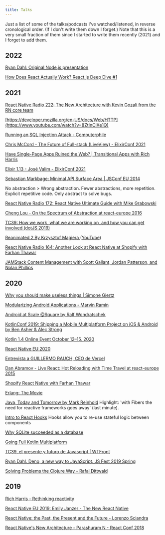 ```yaml
---
title: Talks
---
```


Just a list of some of the talks/podcasts I've watched/listened, in reverse cronological order. (If I don't write them down I forget.) Note that this is a very small fraction of them since I started to write them recently (2021) and I forget to add them.

## 2022

[Ryan Dahl: Original Node.js presentation](https://www.youtube.com/watch?v=ztspvPYybIY)

[How Does React Actually Work? React.js Deep Dive #1](https://www.youtube.com/watch?v=7YhdqIR2Yzo)

## 2021

[React Native Radio 222: The New Architecture with Kevin Gozali from the RN core team](https://player.simplecast.com/e153e8ca-2750-43d1-b252-a8dbd2f1ef3c)

[https://developer.mozilla.org/en-US/docs/Web/HTTP](https://www.youtube.com/watch?v=8ZtInClXe1Q)

[Running an SQL Injection Attack - Computerphile](https://www.youtube.com/watch?v=ciNHn38EyRc)

[Chris McCord - The Future of Full-stack (LiveView) - ElixirConf 2021](https://m.youtube.com/watch?v=Of1phFsC4ZI)

[Have Single-Page Apps Ruined the Web? | Transitional Apps with Rich Harris](https://www.youtube.com/watch?v=860d8usGC0o)

[Elixir 1.13 - José Valim - ElixirConf 2021](https://m.youtube.com/watch?v=ydjx2kKHzrM)

[Sebastian Markbage: Minimal API Surface Area | JSConf EU 2014](https://www.youtube.com/watch?v=4anAwXYqLG8)

No abstraction > Wrong abstraction. Fewer abstractions, more repetition. Explicit repetitive code. Only abstract to solve bugs.

[React Native Radio 172: React Native Ultimate Guide with Mike Grabowski](https://castbox.fm/episode/id3370642-id311377635)

[Cheng Lou - On the Spectrum of Abstraction at react-europe 2016](https://www.youtube.com/watch?v=mVVNJKv9esE)

[TC39: How we work, what we are working on, and how you can get involved (dotJS 2019)](https://www.youtube.com/watch?v=iFZf_3NXSE4)

[Reanimated 2 By Krzysztof Magiera ](https://swmansion.com/academy/webinars/krzysztof-magiera-reanimated-2/) ([YouTube](https://www.youtube.com/watch?v=IdVnnIkNzGA))

[React Native Radio 164: Another Look at React Native at Shopify with Farhan Thawar](https://castbox.fm/episode/id3370642-id311377616)

[JAMStack Content Management with Scott Gallant, Jordan Patterson, and Nolan Phillips](https://softwareengineeringdaily.com/2020/04/30/jamstack-content-management-with-scott-gallant-jordan-patterson-and-nolan-phillips/)

## 2020

[Why you should make useless things | Simone Giertz](https://www.youtube.com/watch?v=c0bsKc4tiuY)

[Modularizing Android Applications - Marvin Ramin](https://www.youtube.com/watch?v=TWLkswxjSr0)

[Android at Scale @Square by Ralf Wondratschek](https://www.droidcon.com/media-detail?video=380843878)

[KotlinConf 2019: Shipping a Mobile Multiplatform Project on iOS & Android by Ben Asher & Alec Strong](https://www.youtube.com/watch?v=je8aqW48JiA)

[Kotlin 1.4 Online Event October 12–15, 2020](https://kotlinlang.org/lp/event-14/)

[React Native EU 2020](https://www.youtube.com/watch?v=QwoQgzBgJu8&list=PLZ3MwD-soTTEGG42-BvoqD0qK0vKV2ygm)

[Entrevista a GUILLERMO RAUCH, CEO de Vercel](https://www.youtube.com/watch?v=CmZEJcDCBxM)

[Dan Abramov - Live React: Hot Reloading with Time Travel at react-europe 2015](https://www.youtube.com/watch?v=xsSnOQynTHs)

[Shopify React Native with Farhan Thawar](https://softwareengineeringdaily.com/2020/04/15/shopify-react-native-with-farhan-thawar/)

[Erlang: The Movie](https://www.youtube.com/watch?v=BXmOlCy0oBM)

[Java, Today and Tomorrow by Mark Reinhold](https://www.youtube.com/watch?v=kpio9jFhpD8)
Highlight: 'with Fibers the need for reactive frameworks goes away' (last minute).

[Intro to React Hooks](https://developers.facebook.com/videos/2019/intro-to-react-hooks/)
Hooks allow you to re-use stateful logic between components

[Why SQLite succeeded as a database](https://changelog.com/podcast/201)

[Going Full Kotlin Multiplatform](https://talkingkotlin.com/going-full-kotlin-multiplatform/)

[TC39, el presente y futuro de Javascript | WTFront](https://www.youtube.com/watch?v=pqUpX1jxiNQ)

[Ryan Dahl. Deno, a new way to JavaScript. JS Fest 2019 Spring](https://www.youtube.com/watch?v=z6JRlx5NC9E)

[Solving Problems the Clojure Way - Rafal Dittwald](https://www.youtube.com/watch?v=vK1DazRK_a0)

## 2019

[Rich Harris - Rethinking reactivity](https://www.youtube.com/watch?v=AdNJ3fydeao)

[React Native EU 2019: Emily Janzer - The New React Native](https://www.youtube.com/watch?v=52El0EUI6D0)

[React Native: the Past, the Present and the Future - Lorenzo Sciandra](https://www.youtube.com/watch?v=7gm0owyO8HU)

[React Native's New Architecture - Parashuram N - React Conf 2018](https://www.youtube.com/watch?v=UcqRXTriUVI)
